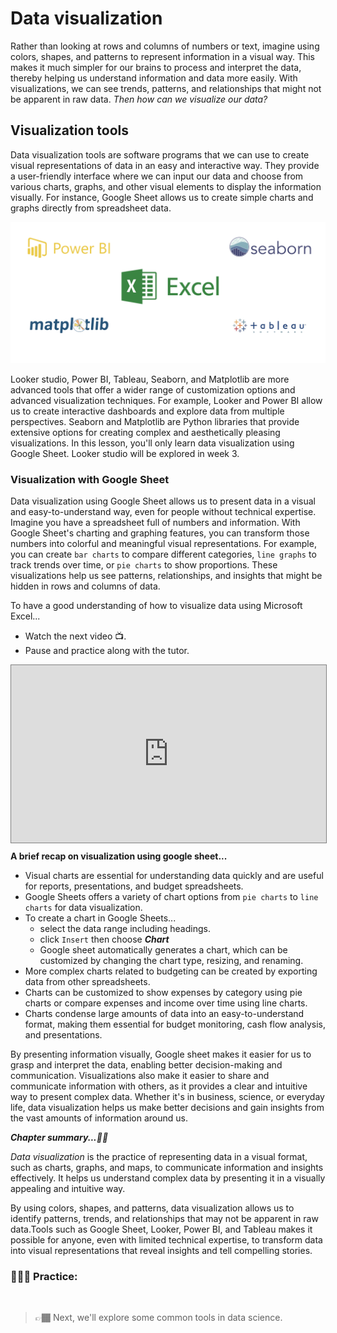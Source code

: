 # Data visualization
Rather than looking at rows and columns of numbers or text, imagine using colors, shapes, and patterns to represent information in a visual way. This makes it much simpler for our brains to process and interpret the data, thereby helping us understand information and data more easily. With visualizations, we can see trends, patterns, and relationships that might not be apparent in raw data. _Then how can we visualize our data?_

## Visualization tools
Data visualization tools are software programs that we can use to create visual representations of data in an easy and interactive way. They provide a user-friendly interface where we can input our data and choose from various charts, graphs, and other visual elements to display the information visually. For instance, Google Sheet allows us to create simple charts and graphs directly from spreadsheet data.

![data-visualization-tools](./intro-to-data/viz-tools.png)

Looker studio, Power BI, Tableau, Seaborn, and Matplotlib are more advanced tools that offer a wider range of customization options and advanced visualization techniques. For example, Looker and Power BI allow us to create interactive dashboards and explore data from multiple perspectives. Seaborn and Matplotlib are Python libraries that provide extensive options for creating complex and aesthetically pleasing visualizations. In this lesson, you'll only learn data visualization using Google Sheet. Looker studio will be explored in week 3.


### Visualization with Google Sheet
Data visualization using Google Sheet allows us to present data in a visual and easy-to-understand way, even for people without technical expertise. Imagine you have a spreadsheet full of numbers and information. With Google Sheet's charting and graphing features, you can transform those numbers into colorful and meaningful visual representations. For example, you can create `bar charts` to compare different categories, `line graphs` to track trends over time, or `pie charts` to show proportions. These visualizations help us see patterns, relationships, and insights that might be hidden in rows and columns of data. 

<aside>

To have a good understanding of how to visualize data using Microsoft Excel... 
- Watch the next video 📺.  
- Pause and practice along with the tutor.
</aside>

<div style="position: relative; padding-bottom: 56.25%; height: 0;"><iframe src="https://www.youtube.com/embed/B5_gRGEsD2Q?si=cK2JgsWK_lUZXgSB" title="Data visualization with google sheet" frameborder="0" allow="accelerometer; autoplay; clipboard-write; encrypted-media; gyroscope; picture-in-picture" allowfullscreen style="position: absolute; top: 0; left: 0; width: 100%; height: 100%; border: 1px solid grey;"></iframe></div>

<aside>

**A brief recap on visualization using google sheet...**
- Visual charts are essential for understanding data quickly and are useful for reports, presentations, and budget spreadsheets.
- Google Sheets offers a variety of chart options from `pie charts` to `line charts` for data visualization.
- To create a chart in Google Sheets...
    - select the data range including headings.
    - click `Insert` then choose **_Chart_** 
    - Google sheet automatically generates a chart, which can be customized by changing the chart type, resizing, and renaming.
- More complex charts related to budgeting can be created by exporting data from other spreadsheets. 
- Charts can be customized to show expenses by category using pie charts or compare expenses and income over time using line charts.
- Charts condense large amounts of data into an easy-to-understand format, making them essential for budget monitoring, cash flow analysis, and presentations. 
</aside>


By presenting information visually, Google sheet makes it easier for us to grasp and interpret the data, enabling better decision-making and communication. Visualizations also make it easier to share and communicate information with others, as it provides a clear and intuitive way to present complex data. Whether it's in business, science, or everyday life, data visualization helps us make better decisions and gain insights from the vast amounts of information around us.

<aside>

**_Chapter summary...✍🏾_**

_Data visualization_ is the practice of representing data in a visual format, such as charts, graphs, and maps, to communicate information and insights effectively. It helps us understand complex data by presenting it in a visually appealing and intuitive way. 

By using colors, shapes, and patterns, data visualization allows us to identify patterns, trends, and relationships that may not be apparent in raw data.Tools such as Google Sheet, Looker, Power BI, and Tableau makes it possible for anyone, even with limited technical expertise, to transform data into visual representations that reveal insights and tell compelling stories.

</aside>

### 👩🏾‍🎨 Practice: 
<!-- Using the COVID-19 dataset you cleaned in the last practice exercise, create visualizations that provides information about the COVID-19 pandemic.
1. Explore the dataset to have a sense of what it represent.
2. Create visuals as you deemed fit. No answer is wrong!
3. Share your visualization using **[this padlet](https://padlet.com/curriculumpad/covid-19-visualization-khrajjuimxmd7ynx)**.
    - You can like other cool visuals on the padlet as well. -->

</aside>

<br>

> 👉🏾 Next, we'll explore some common tools in data science.
